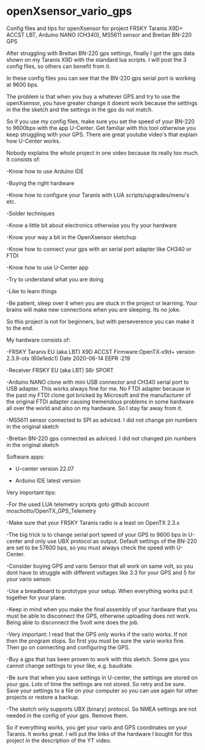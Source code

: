 # openXsensor_vario_gps
Config files and tips for openXsensor for project FRSKY Taranis X9D+ ACCST LBT, Arduino NANO (CH340), MS5611 sensor and Breitan BN-220 GPS

After struggling with Breitan BN-220 gps settings, finally I got the gps data shown on my Taranis X9D with the standard lua scripts.
I will post the 3 config files, so others can benefit from it.

In these config files you can see that the BN-220 gps serial port is working at 9600 bps.

The problem is that when you buy a whatever GPS and try to use the openXsensor, you have greater change it doesnt work because the settings in the the sketch and the settings in the gps do not match.

So if you use my config files, make sure you set the speed of your BN-220 to 9600bps with the app U-Center. Get familiar with this tool otherwise you keep struggling with your GPS. There are great youtube video's that explain how U-Center works.

Nobody explains the whole project in one video because its really too much. 
It consists of:

-Know how to use Arduino IDE

-Buying the right hardware

-Know how to configure your Taranis with LUA scripts/upgrades/menu's etc. 

-Solder techniques

-Know a little bit about electronics otherwise you fry your hardware

-Know your way a bit in the OpenXsensor sketchup

-Know how to connect your gps with an serial port adapter like CH340 or FTDI

-Know how to use U-Center app

-Try to understand what you are doing

-Like to learn things

-Be patient, sleep over it when you are stuck in the project or learning. Your brains will make new connections when you are sleeping. Its no joke.

So this project is not for beginners, but with perseverence you can make it to the end.

My hardware consists of:

-FRSKY Taranis EU (aka LBT) X9D ACCST Firmware:OpenTX-x9d+ version 2.3.9-otx (60e1edc1) Date 2020-06-14  EEPR :219

-Receiver FRSKY EU (aka LBT) S6r SPORT

-Arduino NANO clone with mini USB connector and CH340 serial port to USB adapter. This works always fine for me. No FTDI adapter because in the past my FTDI clone got bricked by Microsoft and the manufacturer of the original FTDI adapter causing tremendous problems in some hardware all over the world and also on my hardware. So I stay far away from it.

-MS5611 sensor connected to SPI as adviced. I did not change pin numbers in the original sketch

-Breitan BN-220 gps connected as adviced. I did not changed pin numbers in the original sketch

Software apps:

- U-center version 22.07 

- Arduino IDE latest version

Very important tips:

-For the used LUA telemetry scripts goto github account moschotto/OpenTX_GPS_Telemetry

-Make sure that your FRSKY Taranis radio is a least on OpenTX 2.3.x

-The big trick is to change serial port speed of your GPS to 9600 bps in U-center and only use UBX protocol as output. Default settings of the BN-220 are set to be 57600 bps, so you must always check the speed with U-Center.

-Consider buying GPS and vario Sensor that all work on same volt, so you dont have to struggle with different voltages like 3.3 for your GPS and 5 for your vario sensor.

-Use a breadboard to prototype your setup. When everything works put it together for your plane.

-Keep in mind when you make the final assembly of your hardware that you must be able to disconnect the GPS, otherwise uploading does not work. Being able to disconnect the 5volt wire does the job.

-Very important: I read that the GPS only works if the vario works. If not then the program stops. So first you must be sure the vario works fine. Then go on connecting and configuring the GPS.

-Buy a gps that has been proven to work with this sketch. Some gps you cannot change settings to your like, e.g. baudrate.

-Be sure that when you save settings in U-center, the settings are stored on your gps. Lots of time the settings are not stored. So retry and be sure. Save your settings to a file on your computer so you can use again for other projects or restore a backup.

-The sketch only supports UBX (binary) protocol. So NMEA settings are not needed in the config of your gps. Remove them.

So if everything works, you get your vario and GPS coordinates on your Taranis. It works great.
I will put the links of the hardware I bought for this project in the description of the YT video.
